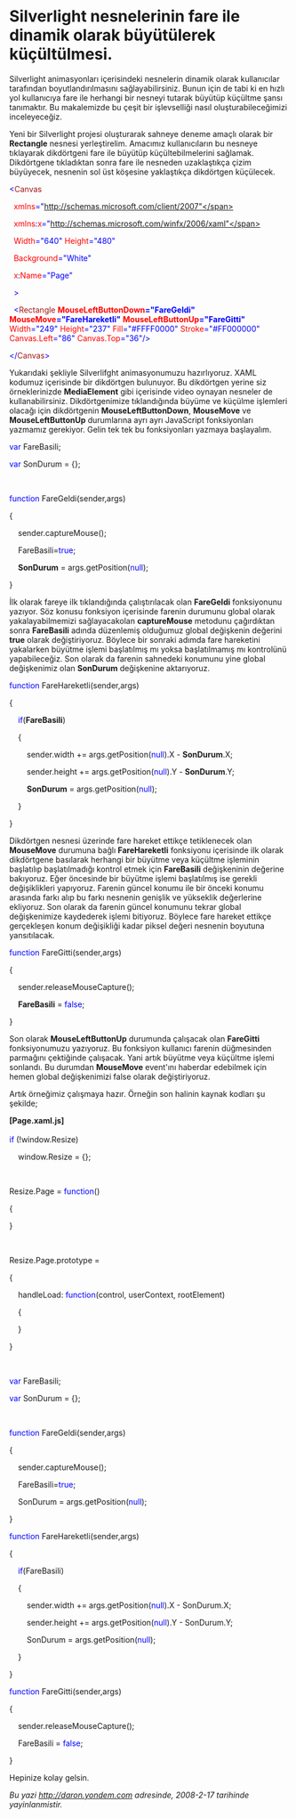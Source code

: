 # Silverlight nesnelerinin fare ile dinamik olarak büyütülerek küçültülmesi.
Silverlight animasyonları içerisindeki nesnelerin dinamik olarak
kullanıcılar tarafından boyutlandırılmasını sağlayabilirsiniz. Bunun
için de tabi ki en hızlı yol kullanıcıya fare ile herhangi bir nesneyi
tutarak büyütüp küçültme şansı tanımaktır. Bu makalemizde bu çeşit bir
işlevselliği nasıl oluşturabileceğimizi inceleyeceğiz.

Yeni bir Silverlight projesi oluşturarak sahneye deneme amaçlı olarak
bir **Rectangle** nesnesi yerleştirelim. Amacımız kullanıcıların bu
nesneye tıklayarak dikdörtgeni fare ile büyütüp küçültebilmelerini
sağlamak. Dikdörtgene tıkladıktan sonra fare ile nesneden uzaklaştıkça
çizim büyüyecek, nesnenin sol üst köşesine yaklaştıkça dikdörtgen
küçülecek.

<span style="color: blue;">\<</span><span
style="color: #a31515;">Canvas</span>

<span style="color: red;">  xmlns</span><span
style="color: blue;">="http://schemas.microsoft.com/client/2007"</span>

<span style="color: red;">  xmlns</span><span
style="color: blue;">:</span><span style="color: red;">x</span><span
style="color: blue;">="http://schemas.microsoft.com/winfx/2006/xaml"</span>

<span style="color: red;">  Width</span><span
style="color: blue;">="640"</span><span style="color: red;">
Height</span><span style="color: blue;">="480"</span>

<span style="color: red;">  Background</span><span
style="color: blue;">="White"</span>

<span style="color: red;">  x</span><span
style="color: blue;">:</span><span style="color: red;">Name</span><span
style="color: blue;">="Page"</span>

<span style="color: blue;">  \></span>

<span style="color: #a31515;">  </span><span
style="color: blue;">\<</span><span
style="color: #a31515;">Rectangle</span><span style="color: red;">
**MouseLeftButtonDown**</span><span
style="color: blue;">**="FareGeldi"**</span><span style="color: red;">
**MouseMove**</span><span
style="color: blue;">**="FareHareketli"**</span><span
style="color: red;"> **MouseLeftButtonUp**</span><span
style="color: blue;">**="FareGitti"**</span><span style="color: red;">
Width</span><span style="color: blue;">="249"</span><span
style="color: red;"> Height</span><span
style="color: blue;">="237"</span><span style="color: red;">
Fill</span><span style="color: blue;">="\#FFFF0000"</span><span
style="color: red;"> Stroke</span><span
style="color: blue;">="\#FF000000"</span><span style="color: red;">
Canvas.Left</span><span style="color: blue;">="86"</span><span
style="color: red;"> Canvas.Top</span><span
style="color: blue;">="36"/\></span>

<span style="color: blue;">\</</span><span
style="color: #a31515;">Canvas</span><span
style="color: blue;">\></span>

Yukarıdaki şekliyle Silverlifght animasyonumuzu hazırlıyoruz. XAML
kodumuz içerisinde bir dikdörtgen bulunuyor. Bu dikdörtgen yerine siz
örneklerinizde **MediaElement** gibi içerisinde video oynayan nesneler
de kullanabilirsiniz. Dikdörtgenimize tıklandığında büyüme ve küçülme
işlemleri olacağı için dikdörtgenin **MouseLeftButtonDown**,
**MouseMove** ve **MouseLeftButtonUp** durumlarına ayrı ayrı JavaScript
fonksiyonları yazmamız gerekiyor. Gelin tek tek bu fonksiyonları yazmaya
başlayalım.

<span style="color: blue;">var</span> FareBasili;

<span style="color: blue;">var</span> SonDurum = {};

 

<span style="color: blue;">function</span> FareGeldi(sender,args)

{

    sender.captureMouse();

    FareBasili=<span style="color: blue;">true</span>;

    **SonDurum** = args.getPosition(<span
style="color: blue;">null</span>);

}

İlk olarak fareye ilk tıklandığında çalıştırılacak olan **FareGeldi**
fonksiyonunu yazıyor. Söz konusu fonksiyon içerisinde farenin durumunu
global olarak yakalayabilmemizi sağlayacakolan **captureMouse** metodunu
çağırdıktan sonra **FareBasili** adında düzenlemiş olduğumuz global
değişkenin değerini **true** olarak değiştiriyoruz. Böylece bir sonraki
adımda fare hareketini yakalarken büyütme işlemi başlatılmış mı yoksa
başlatılmamış mı kontrolünü yapabileceğiz. Son olarak da farenin
sahnedeki konumunu yine global değişkenimiz olan **SonDurum**
değişkenine aktarıyoruz.

<span style="color: blue;">function</span> FareHareketli(sender,args)

{

    <span style="color: blue;">if</span>(**FareBasili**)

    {

        sender.width += args.getPosition(<span
style="color: blue;">null</span>).X - **SonDurum**.X;

        sender.height += args.getPosition(<span
style="color: blue;">null</span>).Y - **SonDurum**.Y;

        **SonDurum** = args.getPosition(<span
style="color: blue;">null</span>);

    }

}

Dikdörtgen nesnesi üzerinde fare hareket ettikçe tetiklenecek olan
**MouseMove** durumuna bağlı **FareHareketli** fonksiyonu içerisinde ilk
olarak dikdörtgene basılarak herhangi bir büyütme veya küçültme
işleminin başlatılıp başlatılmadığı kontrol etmek için **FareBasili**
değişkeninin değerine bakıyoruz. Eğer öncesinde bir büyütme işlemi
başlatılmış ise gerekli değişiklikleri yapıyoruz. Farenin güncel konumu
ile bir önceki konumu arasında farkı alıp bu farkı nesnenin genişlik ve
yükseklik değerlerine ekliyoruz. Son olarak da farenin güncel konumunu
tekrar global değişkenimize kaydederek işlemi bitiyoruz. Böylece fare
hareket ettikçe gerçekleşen konum değişikliği kadar piksel değeri
nesnenin boyutuna yansıtılacak.

<span style="color: blue;">function</span> FareGitti(sender,args)

{

    sender.releaseMouseCapture();

    **FareBasili** = <span style="color: blue;">false</span>;

}

Son olarak **MouseLeftButtonUp** durumunda çalışacak olan **FareGitti**
fonksiyonumuzu yazıyoruz. Bu fonksiyon kullanıcı farenin düğmesinden
parmağını çektiğinde çalışacak. Yani artık büyütme veya küçültme işlemi
sonlandı. Bu durumdan **MouseMove** event'ını haberdar edebilmek için
hemen global değişkenimizi false olarak değiştiriyoruz.

Artık örneğimiz çalışmaya hazır. Örneğin son halinin kaynak kodları şu
şekilde;

**[Page.xaml.js]**\
 <span style="color: blue;">\
 if</span> (!window.Resize)

    window.Resize = {};

 

Resize.Page = <span style="color: blue;">function</span>()

{

}

 

Resize.Page.prototype =

{

    handleLoad: <span style="color: blue;">function</span>(control,
userContext, rootElement)

    {

    }

}

 

<span style="color: blue;">var</span> FareBasili;

<span style="color: blue;">var</span> SonDurum = {};

 

<span style="color: blue;">function</span> FareGeldi(sender,args)

{

    sender.captureMouse();

    FareBasili=<span style="color: blue;">true</span>;

    SonDurum = args.getPosition(<span style="color: blue;">null</span>);

}

<span style="color: blue;">function</span> FareHareketli(sender,args)

{

    <span style="color: blue;">if</span>(FareBasili)

    {

        sender.width += args.getPosition(<span
style="color: blue;">null</span>).X - SonDurum.X;

        sender.height += args.getPosition(<span
style="color: blue;">null</span>).Y - SonDurum.Y;

        SonDurum = args.getPosition(<span
style="color: blue;">null</span>);

    }

}

<span style="color: blue;">function</span> FareGitti(sender,args)

{

    sender.releaseMouseCapture();

    FareBasili = <span style="color: blue;">false</span>;

}

Hepinize kolay gelsin.



*Bu yazi http://daron.yondem.com adresinde, 2008-2-17 tarihinde yayinlanmistir.*
